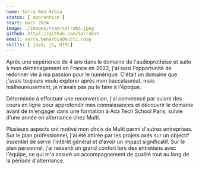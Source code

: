 ```yaml
---
name: Sarra Ben Arbia
status: [ apprentice ]
start: mars 2024
image: ./images/team/sarraba.jpeg
github: https://github.com/Sarrabah
email: sarra.benarbia@multi.coop
skills: [ java, js, HTML]
---
```


Après une expérience de 4 ans dans le domaine de l'audioprothèse et suite à mon déménagement en France en 2022, j'ai saisi l'opportunité de redonner vie à ma passion pour le numérique. C'était un domaine que j'avais toujours voulu explorer après mon baccalauréat, mais malheureusement, je n'avais pas pu le faire à l'époque.

Déterminée à effectuer une reconversion, j'ai commencé par suivre des cours en ligne pour approfondir mes connaissances et découvrir le domaine avant de m'engager dans une formation à Ada Tech School Paris, suivie d'une année en alternance chez Multi.

Plusieurs aspects ont motivé mon choix de Multi parmi d'autres entreprises. Sur le plan professionnel, j'ai été attirée par les projets axés sur un objectif essentiel de servir l'intérêt général et d'avoir un impact significatif. Sur le plan personnel, j'ai ressenti un grand confort lors des entretiens avec l'équipe, ce qui m'a assuré un accompagnement de qualité tout au long de la période d'alternance.
